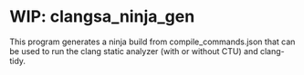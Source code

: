 # WIP: clangsa_ninja_gen

This program generates a ninja build from compile_commands.json that can be used to run the
clang static analyzer (with or without CTU) and clang-tidy. 